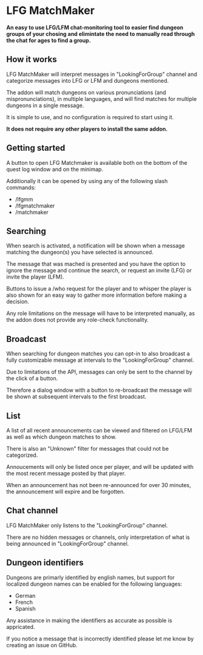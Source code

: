 # LFG MatchMaker

**An easy to use LFG/LFM chat-monitoring tool to easier find dungeon groups of your chosing and elimintate the need to manually read through the chat for ages to find a group.**


## How it works

LFG MatchMaker will interpret messages in "LookingForGroup" channel and categorize messages into LFG or LFM and dungeons mentioned.

The addon will match dungeons on various pronunciations (and mispronunciations), in multiple languages, and will find matches for multiple dungeons in a single message.

It is simple to use, and no configuration is required to start using it.

**It does not require any other players to install the same addon.**


## Getting started

A button to open LFG Matchmaker is available both on the bottom of the quest log window and on the minimap.

Additionally it can be opened by using any of the following slash commands:

* /lfgmm
* /lfgmatchmaker
* /matchmaker


## Searching

When search is activated, a notification will be shown when a message matching the dungeon(s) you have selected is announced.

The message that was mached is presented and you have the option to ignore the message and continue the search, or request an invite (LFG) or invite the player (LFM).

Buttons to issue a /who request for the player and to whisper the player is also shown for an easy way to gather more information before making a decision.

Any role limitations on the message will have to be interpreted manually, as the addon does not provide any role-check functionality.


## Broadcast

When searching for dungeon matches you can opt-in to also broadcast a fully customizable message at intervals to the "LookingForGroup" channel.

Due to limitations of the API, messages can only be sent to the channel by the click of a button.

Therefore a dialog window with a button to re-broadcast the message will be shown at subsequent intervals to the first broadcast.


## List

A list of all recent announcements can be viewed and filtered on LFG/LFM as well as which dungeon matches to show.

There is also an "Unknown" filter for messages that could not be categorized.

Annoucements will only be listed once per player, and will be updated with the most recent message posted by that player.

When an announcement has not been re-announced for over 30 minutes, the announcement will expire and be forgotten.


## Chat channel

LFG MatchMaker only listens to the "LookingForGroup" channel.

There are no hidden messages or channels, only interpretation of what is being announced in "LookingForGroup" channel.


## Dungeon identifiers

Dungeons are primarly identified by english names, but support for localized dungeon names can be enabled for the following languages:

* German
* French
* Spanish

Any assistance in making the identifiers as accurate as possible is appricated.

If you notice a message that is incorrectly identified please let me know by creating an issue on GitHub.
